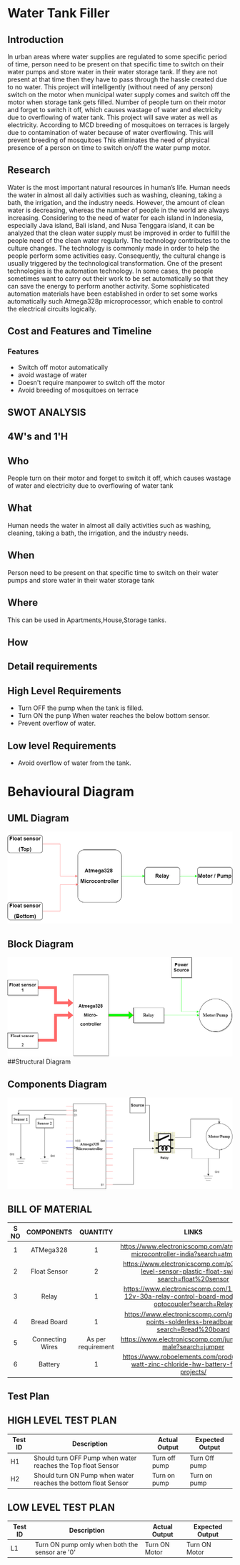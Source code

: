 # Water Tank Filler

## Introduction
In urban areas where water supplies are regulated to some specific period of time, person need to be present on that specific time to switch on their water pumps and store water in their water storage tank. If they are not present at that time then they have to pass through the hassle created due to no water. This project will intelligently (without need of any person) switch on the motor when municipal water supply comes and switch off the motor when storage tank gets filled.
Number of people turn on their motor and forget to switch it off, which causes wastage of water and electricity due to overflowing of water tank. This project will save water as well as electricity. According to MCD breeding of mosquitoes on terraces is largely due to contamination of water because of water overflowing. This will prevent breeding of mosquitoes This eliminates the need of physical presence of a person on time to switch on/off the water pump motor.
## Research
Water is the most important natural resources in human’s life. Human needs the water in almost all daily activities such as
washing, cleaning, taking a bath, the irrigation, and the industry needs. However, the amount of clean water is decreasing,
whereas the number of people in the world are always increasing. Considering to the need of water for each island in Indonesia,
especially Java island, Bali island, and Nusa Tenggara island, it can be analyzed that the clean water supply must be improved in
order to fulfill the people need of the clean water regularly.
The technology contributes to the culture changes. The technology is commonly made in order to help the people perform
some activities easy. Consequently, the cultural change is usually triggered by the technological transformation. One of the
present technologies is the automation technology. In some cases, the people sometimes want to carry out their work to be set
automatically so that they can save the energy to perform another activity. Some sophisticated automation materials have been
established in order to set some works automatically such Atmega328p microprocessor, which enable to control the electrical
circuits logically.
## Cost and Features and Timeline
### Features
- Switch off motor automatically
- avoid wastage of water  
- Doesn't require manpower to switch off the motor 
- Avoid breeding of mosquitoes on terrace
## SWOT ANALYSIS
## 4W&#39;s and 1&#39;H
## Who
People turn on their motor and forget to switch it off, which causes wastage of water and electricity due to overflowing of water tank
## What
Human needs the water in almost all daily activities such as washing, cleaning, taking a bath, the irrigation, and the industry needs.
## When
Person need to be present on that specific time to switch on their water pumps and store water in their water storage tank
## Where
This can be used in Apartments,House,Storage tanks.
## How

## Detail requirements
## High Level Requirements
- Turn OFF the pump when the tank is filled.
- Turn ON the punp When water reaches the below bottom sensor.
- Prevent overflow of water.
## Low level Requirements
- Avoid overflow of water from the tank. 
# Behavioural Diagram
## UML Diagram
![UML Diagram](https://github.com/Mohanraj06/M2-Embedded_Water_Tank_Filler/blob/main/2_Design/Behavioural%20Diagram/UML%20.png)
## Block Diagram
![Block diagram](https://github.com/Mohanraj06/M2-Embedded_Water_Tank_Filler/blob/main/2_Design/Block%20diagram/block%20diagram.png)
##Structural Diagram
## Components Diagram
![Components Diagram](https://github.com/Mohanraj06/M2-Embedded_Water_Tank_Filler/blob/main/2_Design/Structural%20Diagram/Component%20diagram.png)

## BILL OF MATERIAL
| S NO | COMPONENTS | QUANTITY | LINKS |
| :---: | :---: | :---: | :---: | 
|1|ATMega328|1|https://www.electronicscomp.com/atmega328p-microcontroller-india?search=atmega328|
|2|Float Sensor|2|https://www.electronicscomp.com/p31-water-level-sensor-plastic-float-switch?search=float%20sensor|
|3|Relay|1|https://www.electronicscomp.com/1-channel-12v-30a-relay-control-board-module-with-optocoupler?search=Relay|
|4|Bread Board|1|https://www.electronicscomp.com/gl12-840-points-solderless-breadboard?search=Bread%20board|
|5|Connecting Wires|As per requirement|https://www.electronicscomp.com/jumper-wire-male?search=jumper|
|6|Battery|1|https://www.roboelements.com/product/9v-hi-watt-zinc-chloride-hw-battery-for-diy-projects/|
## Test Plan
## HIGH LEVEL TEST PLAN

| **Test ID** | **Description**                                              | **Actual Output** | **Expected Output** |   
|-------------|--------------------------------------------------------------|--------------------|-----------------|
|  H1      | Should turn OFF Pump when water reaches the Top float Sensor |   Turn off pump | Turn Off pump|
|  H2      | Should turn ON Pump when water reaches the bottom float Sensor|  Turn on pump|Turn on pump  |

## LOW LEVEL TEST PLAN
| **Test ID** | **Description**                                              | **Actual Output** | **Expected Output** |   
|-------------|--------------------------------------------------------------|--------------------|-----------------|
|  L1     | Turn ON pump omly when both the sensor are '0' | Turn ON Motor | Turn ON Motor |


